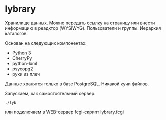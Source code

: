 # lybrary

Хранилище данных. Можно передать ссылку на страницу или внести информацию в реадктор (WYSIWYG).
Пользователи и группы.
Иерархия каталогов.

Основан на следующих компонентах:

* Python 3
* CherryPy
* python-lxml
* psycopg2
* руки из плеч

Данные хранятся только в базе PostgreSQL. Никакой кучи файлов.

Запускаем, как самостоятельный сервер:

`./lyb`

или подключаем в WEB-сервер fcgi-скрипт lybrary.fcgi
